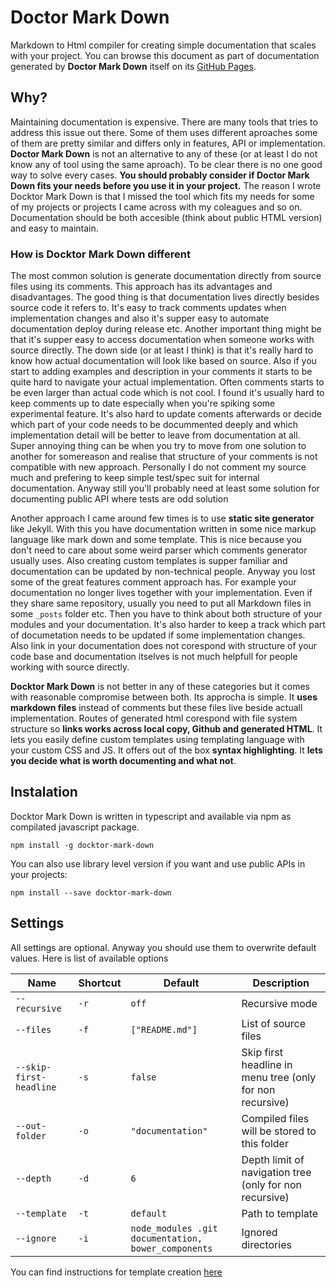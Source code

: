 # Doctor Mark Down

Markdown to Html compiler for creating simple documentation that scales with your project.
You can browse this document as part of documentation generated by **Doctor Mark Down** itself on its [GitHub Pages](http://turbomack.github.io/DoctorMarkDown).

## Why?

Maintaining documentation is expensive. There are many tools that tries to address this issue out there. Some of them uses different aproaches
some of them are pretty similar and differs only in features, API or implementation. **Doctor Mark Down** is not an alternative to any of these
(or at least I do not know any of tool using the same aproach). To be clear there is no one good way to solve every cases.
**You should probably consider if Doctor Mark Down fits your needs before you use it in your project.** The reason I wrote Docktor Mark Down is
that I missed the tool which fits my needs for some of my projects or projects I came across with my coleagues and so on.
Documentation should be both accesible (think about public HTML version) and easy to maintain.

### How is Docktor Mark Down different

The most common solution is generate documentation directly from source files using its comments.
This approach has its advantages and disadvantages. The good thing is that documentation lives directly besides source code it refers to.
It's easy to track comments updates when implementation changes and also it's supper easy to automate documentation deploy during release etc.
Another important thing might be that it's supper easy to access documentation when someone works with source directly.
The down side (or at least I think) is that it's really hard to know how actual documentation will look like based on source.
Also if you start to adding examples and description in your comments it starts to be quite hard to navigate your actual implementation.
Often comments starts to be even larger than actual code which is not cool. I found it's usually hard to keep comments up to date especially when
you're spiking some experimental feature. It's also hard to update coments afterwards or decide which part of your code needs to be docummented deeply
and which implementation detail will be better to leave from documentation at all. Super annoying thing can be when you try to move from
one solution to another for somereason and realise that structure of your comments is not compatible with new approach. Personally I do not comment
my source much and prefering to keep simple test/spec suit for internal documentation. Anyway still you'll probably need at least some
solution for documenting public API where tests are odd solution

Another approach I came around few times is to use **static site generator** like Jekyll. With this you have documentation written in
some nice markup language like mark down and some template. This is nice because you don't need to care about some weird parser which
comments generator usually uses. Also creating custom templates is supper familiar and documentation can be updated by non-technical people.
Anyway you lost some of the great features comment approach has. For example your documentation no longer lives together with your implementation.
Even if they share same repository, usually you need to put all Markdown files in some `_posts` folder etc. Then you have to think
about both structure of your modules and your documentation. It's also harder to keep a track which part of documetation needs to be updated
if some implementation changes. Also link in your documentation does not corespond with structure of your code base and documentation
itselves is not much helpfull for people working with source directly.

**Docktor Mark Down** is not better in any of these categories but it comes with reasonable compromise between both.
Its approcha is simple. It **uses markdown files** instead of comments but these files live beside actuall implementation.
Routes of generated html corespond with file system structure so **links works across local copy, Github and generated HTML**.
It lets you easily define custom templates using templating language with your custom CSS and JS.
It offers out of the box **syntax highlighting**. It **lets you decide what is worth documenting and what not**.

## Instalation

Docktor Mark Down is written in typescript and available via npm as compilated javascript package.

```shell
npm install -g docktor-mark-down
```

You can also use library level version if you want and use public APIs in your projects:

```shell
npm install --save docktor-mark-down
```

## Settings

All settings are optional. Anyway you should use them to overwrite default values. Here is list of available options

| Name | Shortcut | Default | Description
|------|----------|---------|------------
| `--recursive` | `-r` | `off` | Recursive mode
| `--files` | `-f`| `["README.md"]` | List of source files
| `--skip-first-headline` | `-s` | `false` | Skip first headline in menu tree (only for non recursive)
| `--out-folder` | `-o` | `"documentation"` | Compiled files will be stored to this folder
| `--depth` | `-d` | `6` | Depth limit of navigation tree (only for non recursive)
| `--template` | `-t` | `default` | Path to template
| `--ignore` | `-i` | `node_modules .git documentation, bower_components` | Ignored directories

You can find instructions for template creation [here](template)
